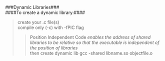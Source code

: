 ###Dynamic Libraries###<br>
####To create a dynamic library:####<br>
> create your .c file(s)<br>
> compile only (-c) with -fPIC flag<br>
>> Position Independent Code _enables the address of shared libraries to be relative so that the executable is independent of the position of libraries_<br>
> then create dynamic lib
>> gcc -shared libname.so objectfile.o<br>

